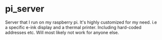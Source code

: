 # pi_server
Server that I run on my raspberry pi. It's highly customized for my need. i.e a specific e-ink display and a thermal printer. Including hard-coded addresses etc. Will most likely not work for anyone else.
